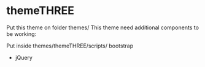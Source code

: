 # themeTHREE

Put this theme on folder themes/ This theme need additional components to be working:

Put inside themes/themeTHREE/scripts/ 
bootstrap
* jQuery
